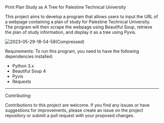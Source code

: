 Print Plan Study as A Tree for Palestine Technical University

This project aims to develop a program that allows users to input the URL of a webpage containing a plan of study for Palestine Technical University. The program will then scrape the webpage using Beautiful Soup, retrieve the plan of study information, and display it as a tree using Pyvis.

![2023-05-29-18-54-58(Compressed)](https://github.com/AhmadSaleh2001/Web-Scraping/assets/79485253/39825cf3-e1c4-48cc-97a1-342722bd7835)


Requirements:
To run this program, you need to have the following dependencies installed:

- Python 3.x
- Beautiful Soup 4
- Pyvis
- Requests

---
Contributing:

Contributions to this project are welcome. If you find any issues or have suggestions for improvements, please create an issue on the project repository or submit a pull request with your proposed changes.
